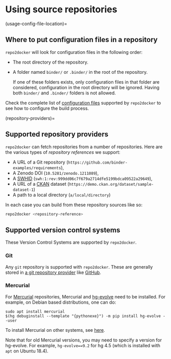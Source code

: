 # Using source repositories

(usage-config-file-location)=

## Where to put configuration files in a repository

`repo2docker` will look for configuration files in the following order:

- The root directory of the repository.
- A folder named `binder/` or `.binder/` in the root of the repository.

  If one of these folders exists, only configuration files in that folder are considered, configuration in the root directory will be ignored.
  Having both `binder/` and `.binder/` folders is not allowed.

Check the complete list of [configuration files](#config-files) supported
by `repo2docker` to see how to configure the build process.

(repository-providers)=

## Supported repository providers

`repo2docker` can fetch repositories from a number of repositories. Here are the various types of _repository references_ we support:

- A URL of a Git repository (`https://github.com/binder-examples/requirements`),
- A Zenodo DOI (`10.5281/zenodo.1211089`),
- A [SWHID] (`swh:1:rev:999dd06c7f679a2714dfe5199bdca09522a29649`),
- A URL of a [CKAN] dataset (`https://demo.ckan.org/dataset/sample-dataset-1`)
- A path to a local directory (`a/local/directory`)

[swhid]: https://docs.softwareheritage.org/devel/swh-model/persistent-identifiers.html
[ckan]: https://ckan.org

In each case you can build from these repository sources like so:

```bash
repo2docker <repository-reference>
```

## Supported version control systems

These Version Control Systems are supported by `repo2docker`.

### Git

Any `git` repository is supported with `repo2docker`.
These are generally stored in [a git repository provider](#repository-providers) like [GitHub](https://github.com).

### Mercurial

For [Mercurial](https://www.mercurial-scm.org) repositories, Mercurial and
[hg-evolve](https://www.mercurial-scm.org/doc/evolution/) need to be
installed. For example, on Debian based distributions, one can do:

```
sudo apt install mercurial
$(hg debuginstall --template "{pythonexe}") -m pip install hg-evolve --user
```

To install Mercurial on other systems, see [here](https://www.mercurial-scm.org/download).

Note that for old Mercurial versions, you may need to specify a version for
hg-evolve. For example, `hg-evolve==9.2` for hg 4.5 (which is installed with
`apt` on Ubuntu 18.4).
